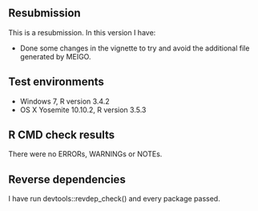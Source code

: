 
## Resubmission
This is a resubmission. In this version I have:

* Done some changes in the vignette to try and avoid the additional file generated by MEIGO.

## Test environments

* Windows 7, R version 3.4.2
* OS X Yosemite 10.10.2, R version 3.5.3

## R CMD check results

There were no ERRORs, WARNINGs or NOTEs.

## Reverse dependencies

I have run devtools::revdep_check() and every package passed.
